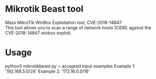 # Mikrotik Beast tool
  Mass MikroTik WinBox Exploitation tool, CVE-2018-14847     
  This tool allows you to scan a range of network hosts (CIDR) against the CVE-2018-14847 winbox exploit.
  
# Usage 
  python3 mikrotikbeast.py
~
accepted input examples
Example 1: '192.168.5.0/24'
Example 2: '172.16.0.0/16'

